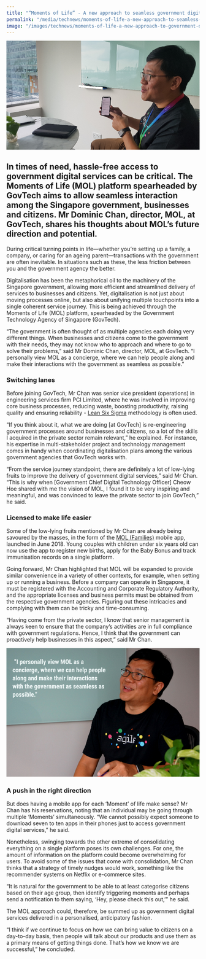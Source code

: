 ```yaml
---
title: "“Moments of Life” - A new approach to seamless government digital services"
permalink: "/media/technews/moments-of-life-a-new-approach-to-seamless-government-digital-services"
image: "/images/technews/moments-of-life-a-new-approach-to-government-digital-services-part1.png"
---
```

     
![Mr Dominic Chan, director, MOL, at GovTech, shares his thoughts about MOL’s future direction and potential](/images/technews/moments-of-life-a-new-approach-to-government-digital-services-part1.png)

In times of need, hassle-free access to government digital services can be critical. The Moments of Life (MOL) platform spearheaded by GovTech aims to allow seamless interaction among the Singapore government, businesses and citizens. Mr Dominic Chan, director, MOL, at GovTech, shares his thoughts about MOL’s future direction and potential. 
---

During critical turning points in life—whether you’re setting up a family, a company, or caring for an ageing parent—transactions with the government are often inevitable. In situations such as these, the less friction between you and the government agency the better.

Digitalisation has been the metaphorical oil to the machinery of the Singapore government, allowing more efficient and streamlined delivery of services to businesses and citizens. Yet, digitalisation is not just about moving processes online, but also about unifying multiple touchpoints into a single coherent service journey. This is being achieved through the Moments of Life (MOL) platform, spearheaded by the Government Technology Agency of Singapore (GovTech).

“The government is often thought of as multiple agencies each doing very different things. When businesses and citizens come to the government with their needs, they may not know who to approach and where to go to solve their problems,” said Mr Dominic Chan, director, MOL, at GovTech. “I personally view MOL as a concierge, where we can help people along and make their interactions with the government as seamless as possible.”

### **Switching lanes**

Before joining GovTech, Mr Chan was senior vice president (operations) in engineering services firm PCI Limited, where he was involved in improving core business processes, reducing waste, boosting productivity, raising quality and ensuring reliability - [Lean Six Sigma](https://www.isixsigma.com/new-to-six-sigma/what-six-sigma/) methodology is often used.

“If you think about it, what we are doing [at GovTech] is re-engineering government processes around businesses and citizens, so a lot of the skills I acquired in the private sector remain relevant,” he explained. For instance, his expertise in multi-stakeholder project and technology management comes in handy when coordinating digitalisation plans among the various government agencies that GovTech works with. 

“From the service journey standpoint, there are definitely a lot of low-lying fruits to improve the delivery of government digital services,” said Mr Chan. “This is why when [Government Chief Digital Technology Officer] Cheow Hoe shared with me the vision of MOL, I found it to be very inspiring and meaningful, and was convinced to leave the private sector to join GovTech,” he said.

### **Licensed to make life easier**

Some of the low-lying fruits mentioned by Mr Chan are already being savoured by the masses, in the form of the [MOL (Families)](https://www.tech.gov.sg/media/technews/five-key-features-of-the-new-moments-of-life-app) mobile app, launched in June 2018. Young couples with children under six years old can now use the app to register new births, apply for the Baby Bonus and track immunisation records on a single platform.

Going forward, Mr Chan highlighted that MOL will be expanded to provide similar convenience in a variety of other contexts, for example, when setting up or running a business. Before a company can operate in Singapore, it must be registered with the Accounting and Corporate Regulatory Authority, and the appropriate licenses and business permits must be obtained from the respective government agencies. Figuring out these intricacies and complying with them can be tricky and time-consuming.

“Having come from the private sector, I know that senior management is always keen to ensure that the company’s activities are in full compliance with government regulations.  Hence, I think that the government can proactively help businesses in this aspect,” said Mr Chan. 

![Mr Dominic Chan, director, MOL, at GovTech, shares his thoughts about MOL’s future direction and potential](/images/technews/moments-of-life-a-new-approach-to-government-digital-services-part2.png)

### **A push in the right direction**

But does having a mobile app for each ‘Moment’ of life make sense? Mr Chan has his reservations, noting that an individual may be going through multiple ‘Moments’ simultaneously. “We cannot possibly expect someone to download seven to ten apps in their phones just to access government digital services,” he said.

Nonetheless, swinging towards the other extreme of consolidating everything on a single platform poses its own challenges. For one, the amount of information on the platform could become overwhelming for users. To avoid some of the issues that come with consolidation, Mr Chan thinks that a strategy of timely nudges would work, something like the recommender systems on Netflix or e-commerce sites.

“It is natural for the government to be able to at least categorise citizens based on their age group, then identify triggering moments and perhaps send a notification to them saying, ‘Hey, please check this out,’” he said.

The MOL approach could, therefore, be summed up as government digital services delivered in a personalised, anticipatory fashion.

“I think if we continue to focus on how we can bring value to citizens on a day-to-day basis, then people will talk about our products and use them as a primary means of getting things done. That’s how we know we are successful,” he concluded.
